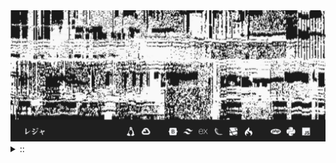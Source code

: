 <img src="./banner.png">
<details><summary> :: </summary>
<!--START_SECTION:waka-->

```rust
From: 09 August 2024 - To: 04 September 2024

Total Time: 100 hrs 42 mins

JavaScript                 30 hrs 50 mins  ///////------------------   28.09 %
YAML                       23 hrs 53 mins  /////--------------------   21.75 %
Python                     16 hrs 36 mins  ////---------------------   15.12 %
Svelte                     11 hrs 34 mins  ///----------------------   10.54 %
PHP                        10 hrs 40 mins  //-----------------------   09.72 %
```

<!--END_SECTION:waka-->
[![wakatime](https://wakatime.com/badge/user/c7857d86-3a21-4282-b0e4-7c94f8c7af77.svg)](https://wakatime.com/@c7857d86-3a21-4282-b0e4-7c94f8c7af77)
</details>

